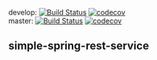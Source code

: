 develop:
[![Build Status](https://travis-ci.org/Cameron-C-Chapman/simple-spring-rest-service.svg?branch=develop)](https://travis-ci.org/Cameron-C-Chapman/simple-spring-rest-service)
[![codecov](https://codecov.io/gh/Cameron-C-Chapman/simple-spring-rest-service/branch/develop/graph/badge.svg)](https://codecov.io/gh/Cameron-C-Chapman/simple-spring-rest-service)
<br/>
master:
[![Build Status](https://travis-ci.org/Cameron-C-Chapman/simple-spring-rest-service.svg?branch=master)](https://travis-ci.org/Cameron-C-Chapman/simple-spring-rest-service)
[![codecov](https://codecov.io/gh/Cameron-C-Chapman/simple-spring-rest-service/branch/master/graph/badge.svg)](https://codecov.io/gh/Cameron-C-Chapman/simple-spring-rest-service)

## simple-spring-rest-service